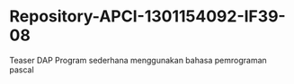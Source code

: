 # Repository-APCI-1301154092-IF39-08
  Teaser DAP
  Program sederhana menggunakan bahasa pemrograman pascal
